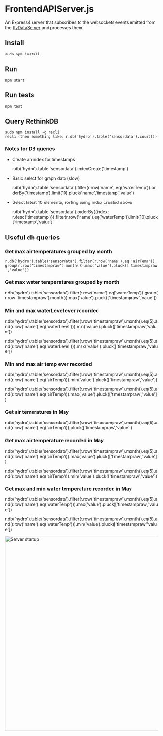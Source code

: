 # FrontendAPIServer.js
An Express4 server that subscribes to the websockets events emitted from the [ttyDataServer](https://github.com/aweijnitz/hydrobalcony/tree/master/RaspberryPi/ttyDataServer.js) and processes them.


## Install
	sudo npm install
## Run
	npm start
## Run tests
	npm test

## Query RethinkDB
	sudo npm install -g recli
	recli (then something like: r.db('hydro').table('sensordata').count())
	
### Notes for DB queries

- Create an index for timestamps

	r.db('hydro').table('sensordata').indexCreate('timestamp')

- Basic select for graph data (slow)

	r.db('hydro').table('sensordata').filter(r.row('name').eq('waterTemp')).orderBy('timestamp').limit(10).pluck('name','timestamp','value')

- Select latest 10 elements, sorting using index created above

	r.db('hydro').table('sensordata').orderBy({index: r.desc('timestamp')}).filter(r.row('name').eq('waterTemp')).limit(10).pluck('timestamp','value')



## Useful db queries

### Get max air temperatures grouped by month
```r.db('hydro').table('sensordata').filter(r.row('name').eq('airTemp')).group(r.row('timestampraw').month()).max('value').pluck(['timestampraw','value'])```

### Get max water temperatures grouped by month
r.db('hydro').table('sensordata').filter(r.row('name').eq('waterTemp')).group(r.row('timestampraw').month()).max('value').pluck(['timestampraw','value'])

### Min and max waterLevel ever recorded
r.db('hydro').table('sensordata').filter(r.row('timestampraw').month().eq(5).and(r.row('name').eq('waterLevel'))).min('value').pluck(['timestampraw','value'])

r.db('hydro').table('sensordata').filter(r.row('timestampraw').month().eq(5).and(r.row('name').eq('waterLevel'))).max('value').pluck(['timestampraw','value'])

### Min and max air temp ever recorded
r.db('hydro').table('sensordata').filter(r.row('timestampraw').month().eq(5).and(r.row('name').eq('airTemp'))).min('value').pluck(['timestampraw','value'])

r.db('hydro').table('sensordata').filter(r.row('timestampraw').month().eq(5).and(r.row('name').eq('airTemp'))).max('value').pluck(['timestampraw','value'])

### Get air temeratures in May
r.db('hydro').table('sensordata').filter(r.row('timestampraw').month().eq(5).and(r.row('name').eq('airTemp'))).pluck(['timestampraw','value'])

### Get max air temperature recorded in May
r.db('hydro').table('sensordata').filter(r.row('timestampraw').month().eq(5).and(r.row('name').eq('airTemp'))).max('value').pluck(['timestampraw','value'])

r.db('hydro').table('sensordata').filter(r.row('timestampraw').month().eq(5).and(r.row('name').eq('airTemp'))).min('value').pluck(['timestampraw','value'])


### Get max and min water temperature recorded in May
r.db('hydro').table('sensordata').filter(r.row('timestampraw').month().eq(5).and(r.row('name').eq('waterTemp'))).max('value').pluck(['timestampraw','value'])

r.db('hydro').table('sensordata').filter(r.row('timestampraw').month().eq(5).and(r.row('name').eq('waterTemp'))).min('value').pluck(['timestampraw','value'])

	
<img src="http://mildly-interesting.info/images/startShutown.png" alt="Server startup" style="width:640px;">	
	
